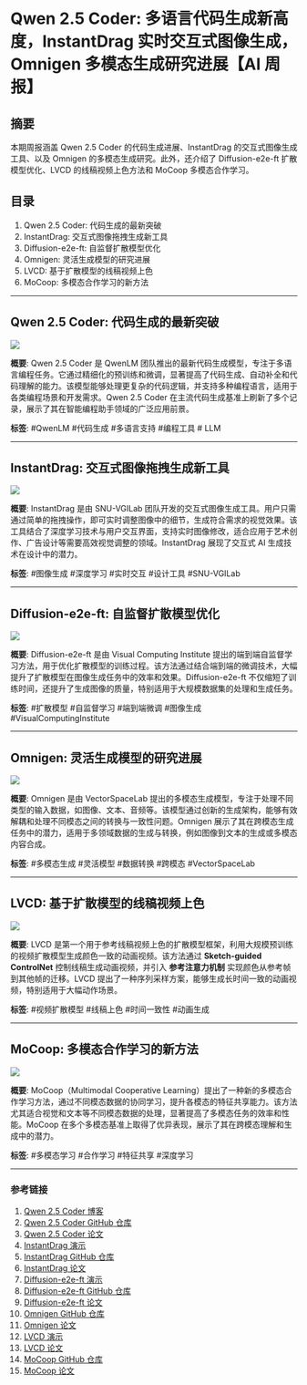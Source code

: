 # Qwen 2.5 Coder: 多语言代码生成新高度，InstantDrag 实时交互式图像生成，Omnigen 多模态生成研究进展【AI 周报】

## 摘要

本期周报涵盖 Qwen 2.5 Coder 的代码生成进展、InstantDrag 的交互式图像生成工具、以及 Omnigen 的多模态生成研究。此外，还介绍了 Diffusion-e2e-ft 扩散模型优化、LVCD 的线稿视频上色方法和 MoCoop 多模态合作学习。

## 目录

1. Qwen 2.5 Coder: 代码生成的最新突破
2. InstantDrag: 交互式图像拖拽生成新工具
3. Diffusion-e2e-ft: 自监督扩散模型优化
4. Omnigen: 灵活生成模型的研究进展
5. LVCD: 基于扩散模型的线稿视频上色
6. MoCoop: 多模态合作学习的新方法

---

## Qwen 2.5 Coder: 代码生成的最新突破

![](https://camo.githubusercontent.com/3ff15392a5127c6a076441206b831c87e0137a55b7da7eb469ba0d6df64d89b2/68747470733a2f2f7169616e77656e2d7265732e6f73732d636e2d6265696a696e672e616c6979756e63732e636f6d2f5177656e322e352f5177656e322e352d436f6465722f636f6465722d6d61696e2e706e67)

**概要**: Qwen 2.5 Coder 是 QwenLM 团队推出的最新代码生成模型，专注于多语言编程任务。它通过精细化的预训练和微调，显著提高了代码生成、自动补全和代码理解的能力。该模型能够处理更复杂的代码逻辑，并支持多种编程语言，适用于各类编程场景和开发需求。Qwen 2.5 Coder 在主流代码生成基准上刷新了多个记录，展示了其在智能编程助手领域的广泛应用前景。

**标签**: #QwenLM #代码生成 #多语言支持 #编程工具 # LLM

---

## InstantDrag: 交互式图像拖拽生成新工具

![](https://github.com/SNU-VGILab/InstantDrag/raw/main/assets/demo.gif)

**概要**: InstantDrag 是由 SNU-VGILab 团队开发的交互式图像生成工具。用户只需通过简单的拖拽操作，即可实时调整图像中的细节，生成符合需求的视觉效果。该工具结合了深度学习技术与用户交互界面，支持实时图像修改，适合应用于艺术创作、广告设计等需要高效视觉调整的领域。InstantDrag 展现了交互式 AI 生成技术在设计中的潜力。

**标签**: #图像生成 #深度学习 #实时交互 #设计工具 #SNU-VGILab

---

## Diffusion-e2e-ft: 自监督扩散模型优化

![](https://gonzalomartingarcia.github.io/diffusion-e2e-ft/static/e2e_ft_imgs/teaser_plot.png)

**概要**: Diffusion-e2e-ft 是由 Visual Computing Institute 提出的端到端自监督学习方法，用于优化扩散模型的训练过程。该方法通过结合端到端的微调技术，大幅提升了扩散模型在图像生成任务中的效率和效果。Diffusion-e2e-ft 不仅缩短了训练时间，还提升了生成图像的质量，特别适用于大规模数据集的处理和生成任务。

**标签**: #扩散模型 #自监督学习 #端到端微调 #图像生成 #VisualComputingInstitute

---

## Omnigen: 灵活生成模型的研究进展

![](https://github.com/VectorSpaceLab/OmniGen/raw/main/imgs/overall.jpg)

**概要**: Omnigen 是由 VectorSpaceLab 提出的多模态生成模型，专注于处理不同类型的输入数据，如图像、文本、音频等。该模型通过创新的生成架构，能够有效解耦和处理不同模态之间的转换与一致性问题。Omnigen 展示了其在跨模态生成任务中的潜力，适用于多领域数据的生成与转换，例如图像到文本的生成或多模态内容合成。

**标签**: #多模态生成 #灵活模型 #数据转换 #跨模态 #VectorSpaceLab

---

## LVCD: 基于扩散模型的线稿视频上色

![](https://luckyhzt.github.io/lvcd/figures/architecture.svg)

**概要**: LVCD 是第一个用于参考线稿视频上色的扩散模型框架，利用大规模预训练的视频扩散模型生成颜色一致的动画视频。该方法通过 **Sketch-guided ControlNet** 控制线稿生成动画视频，并引入 **参考注意力机制** 实现颜色从参考帧到其他帧的迁移。LVCD 提出了一种序列采样方案，能够生成长时间一致的动画视频，特别适用于大幅动作场景。

**标签**: #视频扩散模型 #线稿上色 #时间一致性 #动画生成

---

## MoCoop: 多模态合作学习的新方法

![](https://arxiv.org/html/2409.12011v1/extracted/5863488/figures/fig1.png)

**概要**: MoCoop（Multimodal Cooperative Learning）提出了一种新的多模态合作学习方法，通过不同模态数据的协同学习，提升各模态的特征共享能力。该方法尤其适合视觉和文本等不同模态数据的处理，显著提高了多模态任务的效率和性能。MoCoop 在多个多模态基准上取得了优异表现，展示了其在跨模态理解和生成中的潜力。

**标签**: #多模态学习 #合作学习 #特征共享 #深度学习

---

### 参考链接

1. [Qwen 2.5 Coder 博客](https://qwenlm.github.io/blog/qwen2.5-coder/)
2. [Qwen 2.5 Coder GitHub 仓库](https://github.com/QwenLM/Qwen2.5-Coder.git)
3. [Qwen 2.5 Coder 论文](https://arxiv.org/pdf/2409.12186)
4. [InstantDrag 演示](https://joonghyuk.com/instantdrag-web/)
5. [InstantDrag GitHub 仓库](https://github.com/SNU-VGILab/InstantDrag)
6. [InstantDrag 论文](https://arxiv.org/abs/2409.08857)
7. [Diffusion-e2e-ft 演示](https://gonzalomartingarcia.github.io/diffusion-e2e-ft/)
8. [Diffusion-e2e-ft GitHub 仓库](https://github.com/VisualComputingInstitute/diffusion-e2e-ft)
9. [Diffusion-e2e-ft 论文](https://arxiv.org/pdf/2409.11355)
10. [Omnigen GitHub 仓库](https://github.com/vectorspacelab/omnigen)
11. [Omnigen 论文](https://arxiv.org/pdf/2409.11340)
12. [LVCD 演示](https://luckyhzt.github.io/lvcd)
13. [LVCD 论文](https://arxiv.org/pdf/2409.12960)
14. [MoCoop GitHub 仓库](https://anonymous.4open.science/r/mocoop-6387/README.md)
15. [MoCoop 论文](https://arxiv.org/pdf/2409.12011)
